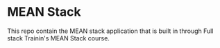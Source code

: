 # MEAN Stack
This repo contain the MEAN stack application that is built in through Full stack Trainin's MEAN Stack course.